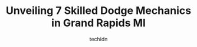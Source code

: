 ---
layout: ampstory
image: https://images.unsplash.com/photo-1579124688690-5476c5d01fde?ixlib=rb-4.0.3&ixid=MnwxMjA3fDB8MHxwaG90by1wYWdlfHx8fGVufDB8fHx8&auto=format&fit=crop&w=640&h=853&q=80
author: techidn
featured: false
description: When it comes to maintaining and repairing your vehicle in Grand Rapids MI, USA, you deserve nothing but the best. Thats why the 7 best Dodge Mechanic in the area are here to offer their ex
title: Unveiling 7 Skilled Dodge Mechanics in Grand Rapids MI
cover:
   title: Unveiling 7 Skilled Dodge Mechanics in Grand Rapids MI
   subtitle: Rickpate
   background: https://images.unsplash.com/photo-1579124688690-5476c5d01fde?ixlib=rb-4.0.3&ixid=MnwxMjA3fDB8MHxwaG90by1wYWdlfHx8fGVufDB8fHx8&auto=format&fit=crop&w=640&h=853&q=80

pages: 
 - layout: thirds
   top: <h1>#1 German Auto Service LTD</h1>
   bottom: "<p>German Auto Service has been my preferred service provider for about five years…through my first BMW, and continuing with my second. Given my experiences there, this re</p>"
   background: https://www.knot35.com/toplist/wp-content/uploads/2023/06/best-dodge-mechanic-1-in-grand-rapids-mi-1685839675.jpeg
   backgroundblur: true
 - layout: thirds
   top: <h1>#2 Christian Brothers Automotive Grand Rapids</h1>
   bottom: "<p>1464 28th St SE, Grand Rapids, MI 49508, United States</p>"
   background: https://www.knot35.com/toplist/wp-content/uploads/2023/06/best-dodge-mechanic-2-in-grand-rapids-mi-1685839675.jpeg
   cta:
      link: https://www.knot35.com/toplist/unveiling-7-skilled-dodge-mechanics-in-grand-rapids-mi/
      text: Unveiling 7 Skilled Dodge Mechanics in Grand Rapids MI
 - layout: thirds
   top: <h1>#3 Westside Garage llc</h1>
   bottom: "<p>856 7th St NW, Grand Rapids, MI 49504, United States</p>"
   background: https://www.knot35.com/toplist/wp-content/uploads/2023/06/best-dodge-mechanic-3-in-grand-rapids-mi-1685839676.jpeg
   cta:
      link: https://www.knot35.com/toplist/unveiling-7-skilled-dodge-mechanics-in-grand-rapids-mi/
      text: Unveiling 7 Skilled Dodge Mechanics in Grand Rapids MI
 - layout: thirds
   top: <h1>#4 Northeast Automotive</h1>
   bottom: "<p>1156 Knapp St NE, Grand Rapids, MI 49505, United States</p>"
   background: https://images.unsplash.com/photo-1604871000636-074fa5117945?ixlib=rb-4.0.3&ixid=MnwxMjA3fDB8MHxwaG90by1wYWdlfHx8fGVufDB8fHx8&auto=format&fit=crop&w=640&h=853&q=80
   cta:
      link: https://www.knot35.com/toplist/unveiling-7-skilled-dodge-mechanics-in-grand-rapids-mi/
      text: Unveiling 7 Skilled Dodge Mechanics in Grand Rapids MI
 - layout: thirds
   top: <h1>#5 Aleman Auto Repair</h1>
   bottom: "<p>1801 Division Ave S, Grand Rapids, MI 49507, United States</p>"
   background: https://images.unsplash.com/photo-1557672172-298e090bd0f1?ixlib=rb-4.0.3&ixid=MnwxMjA3fDB8MHxwaG90by1wYWdlfHx8fGVufDB8fHx8&auto=format&fit=crop&w=640&h=853&q=80
   cta:
      link: https://www.knot35.com/toplist/unveiling-7-skilled-dodge-mechanics-in-grand-rapids-mi/
      text: Unveiling 7 Skilled Dodge Mechanics in Grand Rapids MI
 - layout: thirds
   top: <h1>#6 Russs Service Garage</h1>
   bottom: "<p>801 Butterworth St SW, Grand Rapids, MI 49504, United States</p>"
   background: https://images.unsplash.com/photo-1489694553447-4c9339da310d?ixlib=rb-4.0.3&ixid=MnwxMjA3fDB8MHxwaG90by1wYWdlfHx8fGVufDB8fHx8&auto=format&fit=crop&w=640&h=853&q=80
   cta:
      link: https://www.knot35.com/toplist/unveiling-7-skilled-dodge-mechanics-in-grand-rapids-mi/
      text: Unveiling 7 Skilled Dodge Mechanics in Grand Rapids MI
 - layout: thirds
   top: <h1>#7 Complete Automotive Repair Inc</h1>
   bottom: "<p>2625 Alpine Ave NW, Grand Rapids, MI 49544, United States</p>"
   background: https://images.unsplash.com/photo-1515405295579-ba7b45403062?ixlib=rb-4.0.3&ixid=MnwxMjA3fDB8MHxwaG90by1wYWdlfHx8fGVufDB8fHx8&auto=format&fit=crop&w=640&h=853&q=80
   cta:
      link: https://www.knot35.com/toplist/unveiling-7-skilled-dodge-mechanics-in-grand-rapids-mi/
      text: Unveiling 7 Skilled Dodge Mechanics in Grand Rapids MI
 - layout: thirds
   middle: Continue reading...
   background: https://images.unsplash.com/photo-1547366785-564103df7e13?ixlib=rb-4.0.3&ixid=MnwxMjA3fDB8MHxwaG90by1wYWdlfHx8fGVufDB8fHx8&auto=format&fit=crop&w=640&h=853&q=80
   cta:
      link: https://www.knot35.com/toplist/unveiling-7-skilled-dodge-mechanics-in-grand-rapids-mi/
      text: Unveiling 7 Skilled Dodge Mechanics in Grand Rapids MI
      
---